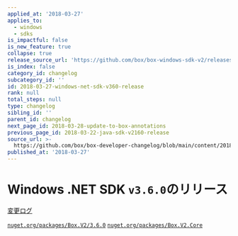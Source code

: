 ```yaml
---
applied_at: '2018-03-27'
applies_to:
  - windows
  - sdks
is_impactful: false
is_new_feature: true
collapse: true
release_source_url: 'https://github.com/box/box-windows-sdk-v2/releases/tag/v3.6.0'
is_index: false
category_id: changelog
subcategory_id: ''
id: 2018-03-27-windows-net-sdk-v360-release
rank: null
total_steps: null
type: changelog
sibling_id: ''
parent_id: changelog
next_page_id: 2018-03-28-update-to-box-annotations
previous_page_id: 2018-03-22-java-sdk-v2160-release
source_url: >-
  https://github.com/box/box-developer-changelog/blob/main/content/2018/03-27-windows-net-sdk-v360-release.md
published_at: '2018-03-27'
---
```

# Windows .NET SDK `v3.6.0`のリリース

[変更ログ](https://github.com/box/box-windows-sdk-v2/blob/master/CHANGELOG.md#360)

[`nuget.org/packages/Box.V2/3.6.0`](https://www.nuget.org/packages/Box.V2/3.6.0)
[`nuget.org/packages/Box.V2.Core`](https://www.nuget.org/packages/Box.V2.Core)
